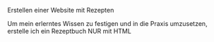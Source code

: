 Erstellen einer Website mit Rezepten

Um mein erlerntes Wissen zu festigen und in die Praxis umzusetzen, erstelle ich ein Rezeptbuch NUR mit HTML